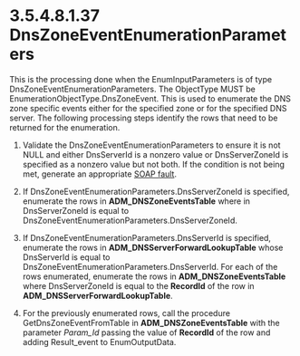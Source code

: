 <html dir="LTR" xmlns:mshelp="http://msdn.microsoft.com/mshelp" xmlns:ddue="http://ddue.schemas.microsoft.com/authoring/2003/5" xmlns:xlink="http://www.w3.org/1999/xlink" xmlns:tool="http://www.microsoft.com/tooltip">
 <body>
 <div id="header">
 <h1 class="heading">3.5.4.8.1.37 DnsZoneEventEnumerationParameters</h1>
 </div>
 <div id="mainSection">
 <div id="mainBody">
 <div id="allHistory" class="saveHistory"></div>
 <div id="sectionSection0" class="section" name="collapseableSection">
 

<p>This is the processing done when the EnumInputParameters is
of type DnsZoneEventEnumerationParameters. The ObjectType MUST be
EnumerationObjectType.DnsZoneEvent. This is used to enumerate the DNS zone
specific events either for the specified zone or for the specified DNS server.
The following processing steps identify the rows that need to be returned for
the enumeration.</p>

<ol><li><p><span> </span>Validate the
DnsZoneEventEnumerationParameters to ensure it is not NULL and either
DnsServerId is a nonzero value or DnsServerZoneId is specified as a nonzero
value but not both. If the condition is not being met, generate an appropriate <a href="21b4a631-8f28-420f-822f-c5f879d5046e.md#gt_ec8728a8-1a75-426f-8767-aa1932c7c19f">SOAP fault</a>.</p>

</li><li><p><span> </span>If
DnsZoneEventEnumerationParameters.DnsServerZoneId is specified, enumerate the
rows in <b>ADM_DNSZoneEventsTable</b> where in DnsServerZoneId is equal to
DnsZoneEventEnumerationParameters.DnsServerZoneId.</p>

</li><li><p><span> </span>If
DnsZoneEventEnumerationParameters.DnsServerId is specified, enumerate the rows
in <b>ADM_DNSServerForwardLookupTable</b> whose DnsServerId is equal to
DnsZoneEventEnumerationParameters.DnsServerId. For each of the rows enumerated,
enumerate the rows in <b>ADM_DNSZoneEventsTable</b> where DnsServerZoneId is
equal to the <b>RecordId</b> of the row in <b>ADM_DNSServerForwardLookupTable</b>.</p>

</li><li><p><span> </span>For the
previously enumerated rows, call the procedure GetDnsZoneEventFromTable in <b>ADM_DNSZoneEventsTable</b>
with the parameter <i>Param_Id</i> passing the value of <b>RecordId</b> of the
row and adding Result_event to EnumOutputData.</p>

</li></ol>
 </div>
 </div>
 </div>
 </body>
</html>